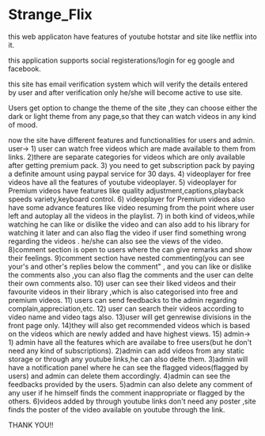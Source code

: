 # Strange_Flix

this web applicaton have features of youtube hotstar and site like netflix into it.

this application supports social registerations/login for eg google and facebook.

this site has email verification system which will verify the details entered by user and after verification only he/she will become active to use site.

Users get option to change the theme of the site ,they can choose either the dark or light theme from any page,so that they can watch videos in any kind of mood.

now the site have different features and functionalities for users and admin.
  user->
    1) user can watch free videos which are made available to them from links.
    2)there are separate categories for videos which are only available after getting premium pack.
    3) you need to get subscription pack by paying a definite amount using paypal service for 30 days.
    4) videoplayer for free videos have all the features of youtube videoplayer.
    5) videoplayer for Premium videos have features like quality adjustment,captions,playback speeds variety,keyboard control.
    6) videoplayer for Premium videos also have some advance features like video resuming from the point where user left and autoplay all the videos in the playlist.
    7) in both kind of videos,while watching he can like or dislike the video and can also add to his library for watching it later and can also flag the video if user find              something wrong regarding the videos . he/she can also see the views of the video.
    8)comment section is open to users where the can give remarks and show their feelings.
    9)comment section have nested commenting(you can see your's and other's replies below the comment" ,  and you can like or dislike the comments also ,you can also flag the           comments and the user can delte their own comments also.
    10) user can see their liked videos and their favourite videos in their library ,which is also categorised into free and premium videos.
    11) users can send feedbacks to the admin regarding complain,appreciation,etc.
    12) user can search their videos according to video name and video tags also.
    13)user will get genrewise divisions in the front page only.
    14)they will also get recommended videos which is based on the videos which are newly added and have highest views.
    15)
  admin->
    1) admin have all the features which are availabe to free users(but he don't need any kind of subscriptions).
    2)admin can add videos from any static storage or through any youtube links,he can also delte them.
    3)admin will have a notification panel where he can see the flagged videos(flagged by users) and admin can delete them accordingly.
    4)admin can see the feedbacks provided by the users.
    5)admin can also delete any comment of any user if he himself finds the comment inappropriate or flagged by the others.
    6)videos added by through youtube links don't need any poster ,site finds the poster of the video available on youtube through the link.

THANK YOU!! 
  
